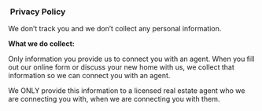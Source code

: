 ###  Privacy Policy

We don’t track you and we don’t collect any personal information.

**What we do collect:**

Only information you provide us to connect you with an agent. When you fill out our online form or discuss your new home with us, we collect that information so we can connect you with an agent.

We ONLY provide this information to a licensed real estate agent who we are connecting you with, when we are connecting you with them.